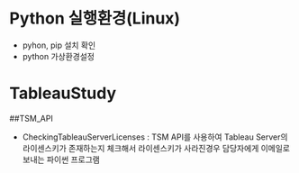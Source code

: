 # Python 실행환경(Linux)
* pyhon, pip 설치 확인
* python 가상환경설정

# TableauStudy

##TSM_API
* CheckingTableauServerLicenses :
  TSM API를 사용하여 Tableau Server의 라이센스키가 존재하는지 체크해서 라이센스키가 사라진경우 담당자에게 이메일로 보내는 파이썬 프로그램
